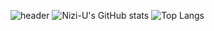 ![header](https://capsule-render.vercel.app/api?type=venom&color=random&height=400&section=header&text=안녕하세요.&fontSize=90)
![Nizi-U's GitHub stats](https://github-readme-stats.vercel.app/api?username=Nizi-U&show_icons=true&theme=radical)
![Top Langs](https://github-readme-stats.vercel.app/api/top-langs/?username=Nizi-U&layout=compact)
<!--
**Nizi-U/Nizi-U** is a ✨ _special_ ✨ repository because its `README.md` (this file) appears on your GitHub profile.

Here are some ideas to get you started:

- 🔭 I’m currently working on ...
- 🌱 I’m currently learning ...
- 👯 I’m looking to collaborate on ...
- 🤔 I’m looking for help with ...
- 💬 Ask me about ...
- 📫 How to reach me: ...
- 😄 Pronouns: ...
- ⚡ Fun fact: ...
-->
